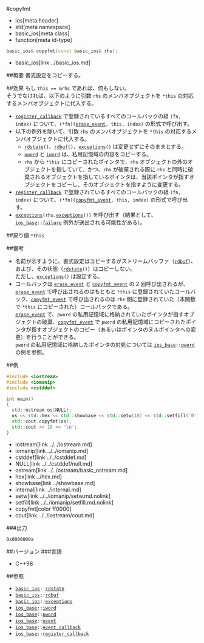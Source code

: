 #copyfmt
* ios[meta header]
* std[meta namespace]
* basic_ios[meta class]
* function[meta id-type]

```cpp
basic_ios& copyfmt(const basic_ios& rhs);
```
* basic_ios[link ../basic_ios.md]

##概要
書式設定をコピーする。


##効果
もし `this == &rhs` であれば、何もしない。  
そうでなければ、以下のように引数 `rhs` のメンバオブジェクトを `*this` の対応するメンバオブジェクトに代入する。

- [`register_callback`](../ios_base/register_callback.md) で登録されているすべてのコールバックの組 `(fn, index)` について、`(*fn)(`[`erase_event`](../ios_base/type-event.md)`, this, index)` の形式で呼び出す。
- 以下の例外を除いて、引数 `rhs` のメンバオブジェクトを `*this` の対応するメンバオブジェクトに代入する。
    - [`rdstate`](rdstate.md)`()`、[`rdbuf`](rdbuf.md)`()`、[`exceptions`](exceptions.md)`()` は変更せずにそのままとする。
    - [`pword`](../ios_base/pword.md) と [`iword`](../ios_base/iword.md) は、私用記憶域の内容をコピーする。
    - `rhs` から `*this` にコピーされたポインタで、`rhs` オブジェクトの外のオブジェクトを指していて、かつ、`rhs` が破棄される際に `rhs` と同時に破棄されるオブジェクトを指しているポインタは、当該ポインタが指すオブジェクトをコピーし、そのオブジェクトを指すように変更する。
- [`register_callback`](../ios_base/register_callback.md) で登録されているすべてのコールバックの組 `(fn, index)` について、`(*fn)(`[`copyfmt_event`](../ios_base/type-event.md)`, this, index)` の形式で呼び出す。
- [`exceptions`](exceptions.md)`(rhs.`[`exceptions`](exceptions.md)`())` を呼び出す（結果として、[`ios_base`](../ios_base.md)`::`[`failure`](../ios_base/failure.md) 例外が送出される可能性がある）。


##戻り値
`*this`


##備考
- 名前が示すように、書式設定はコピーするがストリームバッファ（[`rdbuf`](rdbuf.md)）、および、その状態（[`rdstate`](rdstate.md)`()`）はコピーしない。  
    ただし、[`exceptions`](exceptions.md)`()` は設定する。
- コールバックは [`erase_event`](../ios_base/type-event.md) と [`copyfmt_event`](../ios_base/type-event.md) の 2 回呼び出されるが、[`erase_event`](../ios_base/type-event.md) で呼び出されるのはもともと `*this` に登録されていたコールバック、[`copyfmt_event`](../ios_base/type-event.md) で呼び出されるのは `rhs` 側に登録されていた（本関数で `*this` にコピーされた）コールバックである。  
    [`erase_event`](../ios_base/type-event.md) で、`pword` の私用記憶域に格納されていたポインタが指すオブジェクトの破棄、[`copyfmt_event`](../ios_base/type-event.md) で `pword` の私用記憶域にコピーされたポインタが指すオブジェクトのコピー（あるいはポインタのヌルポインタへの変更）を行うことができる。  
    `pword` の私用記憶域に格納したポインタの対処については [`ios_base`](../ios_base.md)`::`[`pword`](../ios_base/pword.md) の例を参照。


##例
```cpp
#include <iostream>
#include <iomanip>
#include <cstddef>

int main()
{
  std::ostream os(NULL);
  os << std::hex << std::showbase << std::setw(10) << std::setfill('0') << std::internal;
  std::cout.copyfmt(os);
  std::cout << 10 << '\n';
}
```
* iostream[link ../../iostream.md]
* iomanip[link ../../iomanip.md]
* cstddef[link ../../cstddef.md]
* NULL[link ../../cstddef/null.md]
* ostream[link ../../ostream/basic_ostream.md]
* hex[link ../hex.md]
* showbase[link ../showbase.md]
* internal[link ../internal.md]
* setw[link ../../iomanip/setw.md.nolink]
* setfill[link ../../iomanip/setfill.md.nolink]
* copyfmt[color ff0000]
* cout[link ../../iostream/cout.md]

###出力
```
0x0000000a
```



##バージョン
###言語
- C++98

##参照
- [`basic_ios`](../basic_ios.md)`::`[`rdstate`](rdstate.md)
- [`basic_ios`](../basic_ios.md)`::`[`rdbuf`](rdbuf.md)
- [`basic_ios`](../basic_ios.md)`::`[`exceptions`](exceptions.md)
- [`ios_base`](../ios_base.md)`::`[`iword`](../ios_base/iword.md)
- [`ios_base`](../ios_base.md)`::`[`pword`](../ios_base/pword.md)
- [`ios_base`](../ios_base.md)`::`[`event`](../ios_base/type-event.md)
- [`ios_base`](../ios_base.md)`::`[`event_callback`](../ios_base/type-event_callback.md)
- [`ios_base`](../ios_base.md)`::`[`register_callback`](../ios_base/register_callback.md)
